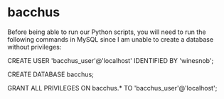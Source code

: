 # bacchus

Before being able to run our Python scripts, you will need to run the following commands in MySQL since I am unable to create a database without privileges:

CREATE USER 'bacchus_user'@'localhost' IDENTIFIED BY 'winesnob';

CREATE DATABASE bacchus;

GRANT ALL PRIVILEGES ON bacchus.* TO 'bacchus_user'@'localhost';